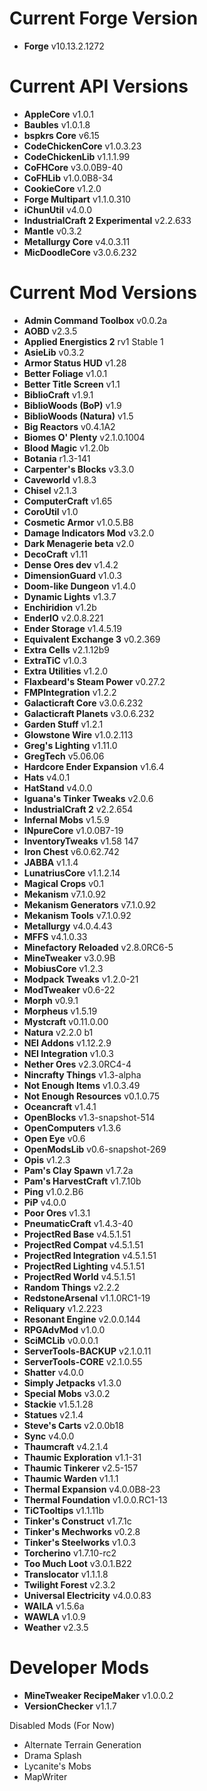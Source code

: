 Current Forge Version
=
- **Forge** v10.13.2.1272

Current API Versions
=
- **AppleCore** v1.0.1
- **Baubles** v1.0.1.8
- **bspkrs Core** v6.15
- **CodeChickenCore** v1.0.3.23
- **CodeChickenLib** v1.1.1.99
- **CoFHCore** v3.0.0B9-40
- **CoFHLib** v1.0.0B8-34
- **CookieCore** v1.2.0
- **Forge Multipart** v1.1.0.310
- **iChunUtil** v4.0.0
- **IndustrialCraft 2 Experimental** v2.2.633
- **Mantle** v0.3.2
- **Metallurgy Core** v4.0.3.11
- **MicDoodleCore** v3.0.6.232

Current Mod Versions
=
- **Admin Command Toolbox** v0.0.2a
- **AOBD** v2.3.5
- **Applied Energistics 2** rv1 Stable 1
- **AsieLib** v0.3.2
- **Armor Status HUD** v1.28
- **Better Foliage** v1.0.1
- **Better Title Screen** v1.1
- **BiblioCraft** v1.9.1
- **BiblioWoods (BoP)** v1.9
- **BiblioWoods (Natura)** v1.5
- **Big Reactors** v0.4.1A2
- **Biomes O' Plenty** v2.1.0.1004
- **Blood Magic** v1.2.0b
- **Botania** r1.3-141
- **Carpenter's Blocks** v3.3.0
- **Caveworld** v1.8.3
- **Chisel** v2.1.3
- **ComputerCraft** v1.65
- **CoroUtil** v1.0
- **Cosmetic Armor** v1.0.5.B8
- **Damage Indicators Mod** v3.2.0
- **Dark Menagerie beta** v2.0
- **DecoCraft** v1.11
- **Dense Ores dev** v1.4.2
- **DimensionGuard** v1.0.3
- **Doom-like Dungeon** v1.4.0
- **Dynamic Lights** v1.3.7
- **Enchiridion** v1.2b
- **EnderIO** v2.0.8.221
- **Ender Storage** v1.4.5.19
- **Equivalent Exchange 3** v0.2.369
- **Extra Cells** v2.1.12b9
- **ExtraTiC** v1.0.3
- **Extra Utilities** v1.2.0
- **Flaxbeard's Steam Power** v0.27.2
- **FMPIntegration** v1.2.2
- **Galacticraft Core** v3.0.6.232
- **Galacticraft Planets** v3.0.6.232
- **Garden Stuff** v1.2.1
- **Glowstone Wire** v1.0.2.113
- **Greg's Lighting** v1.11.0
- **GregTech** v5.06.06
- **Hardcore Ender Expansion** v1.6.4
- **Hats** v4.0.1
- **HatStand** v4.0.0
- **Iguana's Tinker Tweaks** v2.0.6
- **IndustrialCraft 2** v2.2.654
- **Infernal Mobs** v1.5.9
- **INpureCore** v1.0.0B7-19
- **InventoryTweaks** v1.58 147
- **Iron Chest** v6.0.62.742
- **JABBA** v1.1.4
- **LunatriusCore** v1.1.2.14
- **Magical Crops** v0.1
- **Mekanism** v7.1.0.92
- **Mekanism Generators** v7.1.0.92
- **Mekanism Tools** v7.1.0.92
- **Metallurgy** v4.0.4.43
- **MFFS** v4.1.0.33
- **Minefactory Reloaded** v2.8.0RC6-5
- **MineTweaker** v3.0.9B
- **MobiusCore** v1.2.3
- **Modpack Tweaks** v1.2.0-21
- **ModTweaker** v0.6-22
- **Morph** v0.9.1
- **Morpheus** v1.5.19
- **Mystcraft** v0.11.0.00
- **Natura** v2.2.0 b1
- **NEI Addons** v1.12.2.9
- **NEI Integration** v1.0.3
- **Nether Ores** v2.3.0RC4-4
- **Nincrafty Things** v1.3-alpha
- **Not Enough Items** v1.0.3.49
- **Not Enough Resources** v0.1.0.75
- **Oceancraft** v1.4.1
- **OpenBlocks** v1.3-snapshot-514
- **OpenComputers** v1.3.6
- **Open Eye** v0.6
- **OpenModsLib** v0.6-snapshot-269
- **Opis** v1.2.3
- **Pam's Clay Spawn** v1.7.2a
- **Pam's HarvestCraft** v1.7.10b
- **Ping** v1.0.2.B6
- **PiP** v4.0.0
- **Poor Ores** v1.3.1
- **PneumaticCraft** v1.4.3-40
- **ProjectRed Base** v4.5.1.51
- **ProjectRed Compat** v4.5.1.51
- **ProjectRed Integration** v4.5.1.51
- **ProjectRed Lighting** v4.5.1.51
- **ProjectRed World** v4.5.1.51
- **Random Things** v2.2.2
- **RedstoneArsenal** v1.1.0RC1-19
- **Reliquary** v1.2.223
- **Resonant Engine** v2.0.0.144
- **RPGAdvMod** v1.0.0
- **SciMCLib** v0.0.0.1
- **ServerTools-BACKUP** v2.1.0.11
- **ServerTools-CORE** v2.1.0.55
- **Shatter** v4.0.0
- **Simply Jetpacks** v1.3.0
- **Special Mobs** v3.0.2
- **Stackie** v1.5.1.28
- **Statues** v2.1.4
- **Steve's Carts** v2.0.0b18
- **Sync** v4.0.0
- **Thaumcraft** v4.2.1.4
- **Thaumic Exploration** v1.1-31
- **Thaumic Tinkerer** v2.5-157
- **Thaumic Warden** v1.1.1
- **Thermal Expansion** v4.0.0B8-23
- **Thermal Foundation** v1.0.0.RC1-13
- **TiCTooltips** v1.1.11b
- **Tinker's Construct** v1.7.1c
- **Tinker's Mechworks** v0.2.8
- **Tinker's Steelworks** v1.0.3
- **Torcherino** v1.7.10-rc2
- **Too Much Loot** v3.0.1.B22
- **Translocator** v1.1.1.8
- **Twilight Forest** v2.3.2
- **Universal Electricity** v4.0.0.83
- **WAILA** v1.5.6a
- **WAWLA** v1.0.9
- **Weather** v2.3.5

Developer Mods
=
- **MineTweaker RecipeMaker** v1.0.0.2
- **VersionChecker** v1.1.7

Disabled Mods (For Now)

- Alternate Terrain Generation
- Drama Splash
- Lycanite's Mobs
- MapWriter
